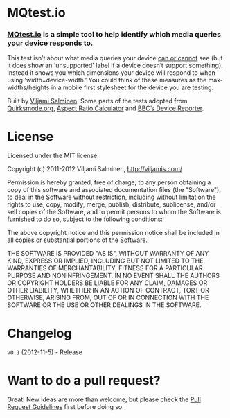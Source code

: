 # MQtest.io

### [MQtest.io](http://mqtest.io/) is a simple tool to help identify which media queries your device responds to.

This test isn’t about what media queries your device [can or cannot](http://www.jordanm.co.uk/palmreader) see (but it does show an 'unsupported' label if a device doesn‘t support something). Instead it shows you which dimensions your device will respond to when using 'width=device-width.' You could think of these measures as the max-widths/heights in a mobile first stylesheet for the device you are testing.

Built by [Viljami Salminen](http://twitter.com/viljamis). Some parts of the tests adopted from [Quirksmode.org](http://www.quirksmode.org/m/tests/widthtest_vpdevice.html), [Aspect Ratio Calculator](http://andrew.hedges.name/experiments/aspect_ratio/) and [BBC’s Device Reporter](http://bbc-news-prototypes.heroku.com/reporter/index.html).


License
======

Licensed under the MIT license.

Copyright (c) 2011-2012 Viljami Salminen, http://viljamis.com/

Permission is hereby granted, free of charge, to any person obtaining a copy of this software and associated documentation files (the "Software"), to deal in the Software without restriction, including without limitation the rights to use, copy, modify, merge, publish, distribute, sublicense, and/or sell copies of the Software, and to permit persons to whom the Software is furnished to do so, subject to the following conditions:

The above copyright notice and this permission notice shall be included in all copies or substantial portions of the Software.

THE SOFTWARE IS PROVIDED "AS IS", WITHOUT WARRANTY OF ANY KIND, EXPRESS OR IMPLIED, INCLUDING BUT NOT LIMITED TO THE WARRANTIES OF MERCHANTABILITY, FITNESS FOR A PARTICULAR PURPOSE AND NONINFRINGEMENT. IN NO EVENT SHALL THE AUTHORS OR COPYRIGHT HOLDERS BE LIABLE FOR ANY CLAIM, DAMAGES OR OTHER LIABILITY, WHETHER IN AN ACTION OF CONTRACT, TORT OR OTHERWISE, ARISING FROM, OUT OF OR IN CONNECTION WITH THE SOFTWARE OR THE USE OR OTHER DEALINGS IN THE SOFTWARE.


Changelog
======

`v0.1` (2012-11-5) - Release


Want to do a pull request?
======

Great! New ideas are more than welcome, but please check the [Pull Request Guidelines](https://github.com/viljamis/mqtest/wiki/Pull-Request-Guidelines) first before doing so.
